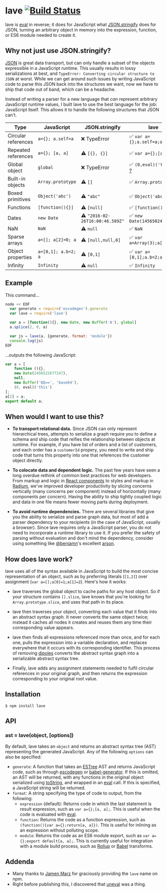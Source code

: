 # lave [![Build Status](https://travis-ci.org/jed/lave.svg?branch=master)](https://travis-ci.org/jed/lave)

lave is [eval][] in reverse; it does for JavaScript what [JSON.stringify][] does for JSON, turning an arbitrary object in memory into the expression, function, or ES6 module needed to create it.

## Why not just use JSON.stringify?

[JSON][] is great data transport, but can only handle a subset of the objects expressible in a JavaScript runtime. This usually results in lossy serializations at best, and `TypeError: Converting circular structure to JSON` at worst. While we can get around such issues by writing JavaScript code to parse this JSON back into the structures we want, now we have to ship that code out of band, which can be a headache.

Instead of writing a parser for a new language that _can_ represent arbitrary JavaScript runtime values, I built lave to use the best language for the job: JavaScript itself. This allows it to handle the following structures that JSON can't.

Type                | JavaScript          | JSON.stringify                         | lave
------------------- | ------------------- | -------------------------------------- | -------------------------
Circular references | `a={}; a.self=a`    | :x: TypeError                          | :white_check_mark: `var a={};a.self=a;a`
Repeated references | `a={}; [a, a]`      | :warning: `[{}, {}]`                   | :white_check_mark: `var a={};[a,a]`
Global object       | `global`            | :x: TypeError                          | :white_check_mark: `(0,eval)('this')` [?][global objects]
Built-in objects    | `Array.prototype`   | :warning: `[]`                         | :white_check_mark: `Array.prototype`
Boxed primitives    | `Object('abc')`     | :warning: `"abc"`                      | :white_check_mark: `Object('abc')`
Functions           | `[function(){}]`    | :warning: `[null]`                     | :white_check_mark: `[function(){}]`
Dates               | `new Date`          | :warning: `"2016-02-26T16:00:46.589Z"` | :white_check_mark: `new Date(1456502446589)`
NaN                 | `NaN`               | :warning: `null`                       | :white_check_mark: `NaN`
Sparse arrays       | `a=[]; a[2]=0; a`   | :warning: `[null,null,0]`              | :white_check_mark: `var a=Array(3);a[2]=0;a`
Object properties   | `a=[0,1]; a.b=2; a` | :warning: `[0,1]`                      | :white_check_mark: `var a=[0,1];a.b=2;a`
Infinity            | `Infinity`          | :warning: `null`                       | :white_check_mark: `Infinity`

## Example

This command...

```javascript
node << EOF
  var generate = require('escodegen').generate
  var lave = require('lave')

  var a = [function(){}, new Date, new Buffer('A'), global]
  a.splice(2, 0, a)

  var js = lave(a, {generate, format: 'module'})
  console.log(js)
EOF
```

...outputs the following JavaScript:

```javascript
var a = [
    function (){},
    new Date(1456522677247),
    null,
    new Buffer('QQ==', 'base64'),
    (0, eval)('this')
];
a[2] = a;
export default a;
```

## When would I want to use this?

- **To transport relational data.** Since JSON can only represent hierarchical trees, attempts to serialize a graph require you to define a schema and ship code that reifies the relationship between objects at runtime. For example, if you have list of orders and a list of customers, and each order has a `customerId` propery, you need to write and ship code that turns this property into one that references the customer object directly.

- **To colocate data and dependent logic.** The past few years have seen a long overdue rethink of common best practices for web developers. From markup and logic in [React components][] to styles and markup in [Radium][], we've improved developer productivity by slicing concerns vertically (many concerns per component) instead of horizontally (many components per concern). Having the ability to ship tightly coupled logic and data in one file means fewer moving parts during deployment.

- **To avoid runtime dependencies.** There are several libraries that give you the ability to serialize and parse graph data, but most of add a parser dependency to your recipients (in the case of JavaScript, usually a browser). Since lave requires only a JavaScript parser, you do not need to incorporate a runtime library to use it. If you prefer the safety of parsing without evaluation and don't mind the dependency, consider using something like [@benjamn][]'s excellent [arson][].

## How does lave work?

lave uses all of the syntax available in JavaScript to build the most concise representation of an object, such as by preferring literals (`[1,2]`) over assignment (`var a=[];a[0]=1;a[1]=2`). Here's how it works:

- lave traverses the global object to cache paths for any host object. So if your structure contains `[].slice`, lave knows that you're looking for `Array.prototype.slice`, and uses that path in its place.

- lave then traverses your object, converting each value that it finds into an abstract syntax graph. It never converts the same object twice; instead it caches all nodes it creates and reuses them any time their corresponding value appears.

- lave then finds all expressions referenced more than once, and for each one, pulls the expression into a variable declaration, and replaces everywhere that it occurs with its corresponding identifier. This process of removing [dipoles][] converts the abstract syntax graph into a serializable abstract syntax tree.

- Finally, lave adds any assignment statements needed to fulfil circular references in your original graph, and then returns the expression corresponding to your original root value.

## Installation

    $ npm install lave

## API

### ast = lave(object, [options])

By default, lave takes an `object` and returns an abstract syntax tree (AST) representing the generated JavaScript. Any of the following `options` can also be specified:

- `generate`: A function that takes an [ESTree][] AST and returns JavaScript code, such as through [escodegen][] or [babel-generator][]. If this is omitted, an AST will be returned, with any functions in the original object serialized using [toString][], and wrapped in an [eval][] call. If this is specified, a JavaScript string will be returned.
- `format`: A string specifying the type of code to output, from the following:
  - `expression` (default): Returns code in which the last statement is result expression, such as `var a={};[a, a];`. This is useful when the code is evaluated with [eval][].
  - `function`: Returns the code as a function expression, such as `(function(){var a={};return[a, a]})`. This is useful for inlining as an expression without polluting scope.
  - `module`: Returns the code as an ES6 module export, such as `var a={};export default[a, a];`. This is currently useful for integration with a module build process, such as [Rollup][] or [Babel][] transforms.

## Addenda

- Many thanks to [Jamen Marz][] for graciously providing the `lave` name on npm.
- Right before publishing this, I discovered that [uneval][] was a thing.

[eval]: https://developer.mozilla.org/en-US/docs/Web/JavaScript/Reference/Global_Objects/eval
[JSON.stringify]: https://developer.mozilla.org/en-US/docs/Web/JavaScript/Reference/Global_Objects/JSON/stringify
[escodegen]: https://github.com/estools/escodegen
[babel-generator]: https://github.com/babel/babel/tree/master/packages/babel-generator
[ESTree]: https://github.com/estree/estree/blob/master/spec.md
[toString]: https://developer.mozilla.org/en-US/docs/Web/JavaScript/Reference/Global_Objects/Function/toString
[Jamen Marz]: https://github.com/jamen
[Rollup]: http://rollupjs.org
[Babel]: http://babeljs.io/docs/plugins/transform-es2015-modules-commonjs
[dipoles]: https://en.wikipedia.org/wiki/Dipole_graph
[JSON]: http://json.org/
[global objects]: http://perfectionkills.com/unnecessarily-comprehensive-look-into-a-rather-insignificant-issue-of-global-objects-creation/
[React components]: https://facebook.github.io/react/docs/reusable-components.html
[Radium]: https://github.com/FormidableLabs/radium
[@benjamn]: https://github.com/benjamn
[arson]: https://github.com/benjamn/arson
[uneval]: https://developer.mozilla.org/en-US/docs/Web/JavaScript/Reference/Global_Objects/uneval
